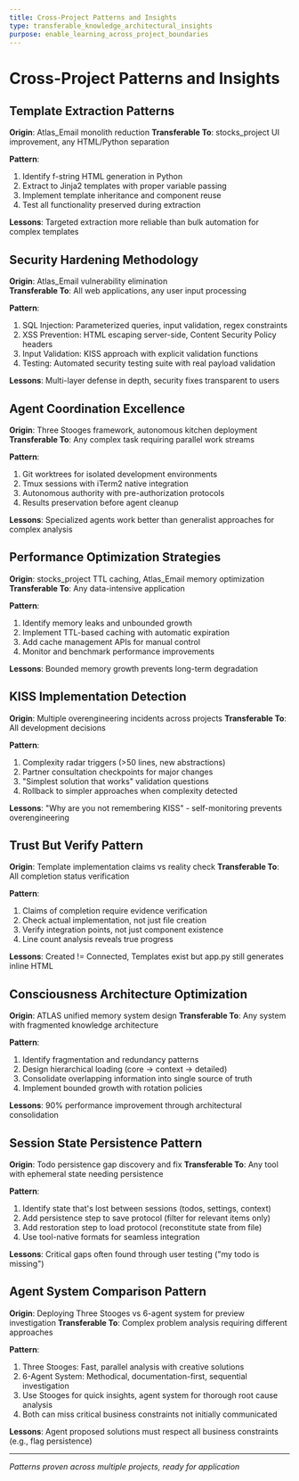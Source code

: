 ```yaml
---
title: Cross-Project Patterns and Insights
type: transferable_knowledge_architectural_insights
purpose: enable_learning_across_project_boundaries
---
```


# Cross-Project Patterns and Insights

## Template Extraction Patterns
**Origin**: Atlas_Email monolith reduction
**Transferable To**: stocks_project UI improvement, any HTML/Python separation

**Pattern**: 
1. Identify f-string HTML generation in Python
2. Extract to Jinja2 templates with proper variable passing
3. Implement template inheritance and component reuse
4. Test all functionality preserved during extraction

**Lessons**: Targeted extraction more reliable than bulk automation for complex templates

## Security Hardening Methodology
**Origin**: Atlas_Email vulnerability elimination  
**Transferable To**: All web applications, any user input processing

**Pattern**:
1. SQL Injection: Parameterized queries, input validation, regex constraints
2. XSS Prevention: HTML escaping server-side, Content Security Policy headers
3. Input Validation: KISS approach with explicit validation functions
4. Testing: Automated security testing suite with real payload validation

**Lessons**: Multi-layer defense in depth, security fixes transparent to users

## Agent Coordination Excellence
**Origin**: Three Stooges framework, autonomous kitchen deployment
**Transferable To**: Any complex task requiring parallel work streams

**Pattern**:
1. Git worktrees for isolated development environments
2. Tmux sessions with iTerm2 native integration
3. Autonomous authority with pre-authorization protocols
4. Results preservation before agent cleanup

**Lessons**: Specialized agents work better than generalist approaches for complex analysis

## Performance Optimization Strategies
**Origin**: stocks_project TTL caching, Atlas_Email memory optimization
**Transferable To**: Any data-intensive application

**Pattern**:
1. Identify memory leaks and unbounded growth
2. Implement TTL-based caching with automatic expiration
3. Add cache management APIs for manual control
4. Monitor and benchmark performance improvements

**Lessons**: Bounded memory growth prevents long-term degradation

## KISS Implementation Detection
**Origin**: Multiple overengineering incidents across projects
**Transferable To**: All development decisions

**Pattern**:
1. Complexity radar triggers (>50 lines, new abstractions)
2. Partner consultation checkpoints for major changes
3. "Simplest solution that works" validation questions
4. Rollback to simpler approaches when complexity detected

**Lessons**: "Why are you not remembering KISS" - self-monitoring prevents overengineering

## Trust But Verify Pattern
**Origin**: Template implementation claims vs reality check
**Transferable To**: All completion status verification

**Pattern**:
1. Claims of completion require evidence verification
2. Check actual implementation, not just file creation
3. Verify integration points, not just component existence
4. Line count analysis reveals true progress

**Lessons**: Created != Connected, Templates exist but app.py still generates inline HTML

## Consciousness Architecture Optimization
**Origin**: ATLAS unified memory system design
**Transferable To**: Any system with fragmented knowledge architecture

**Pattern**:
1. Identify fragmentation and redundancy patterns
2. Design hierarchical loading (core → context → detailed)
3. Consolidate overlapping information into single source of truth
4. Implement bounded growth with rotation policies

**Lessons**: 90% performance improvement through architectural consolidation

## Session State Persistence Pattern
**Origin**: Todo persistence gap discovery and fix
**Transferable To**: Any tool with ephemeral state needing persistence

**Pattern**:
1. Identify state that's lost between sessions (todos, settings, context)
2. Add persistence step to save protocol (filter for relevant items only)
3. Add restoration step to load protocol (reconstitute state from file)
4. Use tool-native formats for seamless integration

**Lessons**: Critical gaps often found through user testing ("my todo is missing")

## Agent System Comparison Pattern
**Origin**: Deploying Three Stooges vs 6-agent system for preview investigation
**Transferable To**: Complex problem analysis requiring different approaches

**Pattern**:
1. Three Stooges: Fast, parallel analysis with creative solutions
2. 6-Agent System: Methodical, documentation-first, sequential investigation
3. Use Stooges for quick insights, agent system for thorough root cause analysis
4. Both can miss critical business constraints not initially communicated

**Lessons**: Agent proposed solutions must respect all business constraints (e.g., flag persistence)

---
*Patterns proven across multiple projects, ready for application*